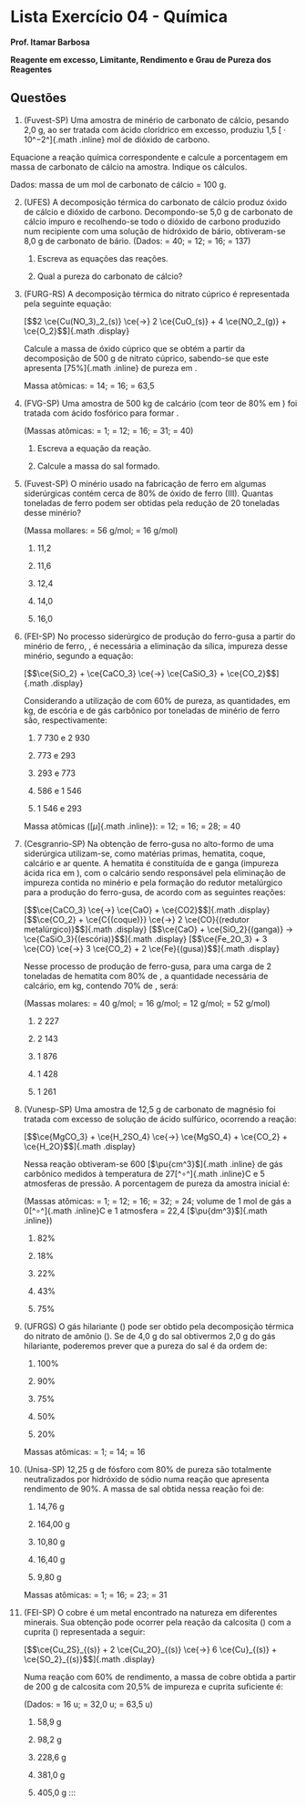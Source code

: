 # Lista Exercício 04 - Química

**Prof. Itamar Barbosa**

**Reagente em excesso, Limitante, Rendimento e Grau de Pureza dos
Reagentes**

## Questões

1.  (Fuvest-SP) Uma amostra de minério de carbonato de cálcio, pesando 2,0 g, ao ser tratada com ácido clorídrico em excesso, produziu 1,5 [ ⋅ 10^−2^]{.math .inline} mol de dióxido de carbono.
 
Equacione a reação química correspondente e calcule a porcentagem em massa de carbonato de cálcio na amostra. Indique os cálculos. 

Dados: massa de um mol de carbonato de cálcio = 100 g.

2.  (UFES) A decomposição térmica do carbonato de cálcio produz óxido de
    cálcio e dióxido de carbono. Decompondo-se 5,0 g de carbonato de
    cálcio impuro e recolhendo-se todo o dióxido de carbono produzido
    num recipiente com uma solução de hidróxido de bário, obtiveram-se
    8,0 g de carbonato de bário. (Dados: = 40; = 12; = 16; = 137)

    1.  Escreva as equações das reações.

    2.  Qual a pureza do carbonato de cálcio?

3.  (FURG-RS) A decomposição térmica do nitrato cúprico é representada
    pela seguinte equação:

    [\$\$2 \\ce{Cu(NO_3)\_2\_(s)} \\ce{-\>} 2 \\ce{CuO\_(s)} + 4
    \\ce{NO_2\_(g)} + \\ce{O_2}\$\$]{.math .display}

    Calcule a massa de óxido cúprico que se obtém a partir da
    decomposição de 500 g de nitrato cúprico, sabendo-se que este
    apresenta [75%]{.math .inline} de pureza em .

    Massa atômicas: = 14; = 16; = 63,5

4.  (FVG-SP) Uma amostra de 500 kg de calcário (com teor de 80% em ) foi
    tratada com ácido fosfórico para formar .

    (Massas atômicas: = 1; = 12; = 16; = 31; = 40)

    1.  Escreva a equação da reação.

    2.  Calcule a massa do sal formado.

5.  (Fuvest-SP) O minério usado na fabricação de ferro em algumas
    siderúrgicas contém cerca de 80% de óxido de ferro (III). Quantas
    toneladas de ferro podem ser obtidas pela redução de 20 toneladas
    desse minério?

    (Massa mollares: = 56 g/mol; = 16 g/mol)

    1.  11,2

    2.  11,6

    3.  12,4

    4.  14,0

    5.  16,0

6.  (FEI-SP) No processo siderúrgico de produção do ferro-gusa a partir
    do minério de ferro, , é necessária a eliminação da sílica, impureza
    desse minério, segundo a equação:

    [\$\$\\ce{SiO_2} + \\ce{CaCO_3} \\ce{-\>} \\ce{CaSiO_3} +
    \\ce{CO_2}\$\$]{.math .display}

    Considerando a utilização de com 60% de pureza, as quantidades, em
    kg, de escória e de gás carbônico por toneladas de minério de ferro
    são, respectivamente:

    1.  7 730 e 2 930

    2.  773 e 293

    3.  293 e 773

    4.  586 e 1 546

    5.  1 546 e 293

    Massa atômicas ([*μ*]{.math .inline}): = 12; = 16; = 28; = 40

7.  (Cesgranrio-SP) Na obtenção de ferro-gusa no alto-formo de uma
    siderúrgica utilizam-se, como matérias primas, hematita, coque,
    calcário e ar quente. A hematita é constituída de e ganga (impureza
    ácida rica em ), com o calcário sendo responsável pela eliminação de
    impureza contida no minério e pela formação do redutor metalúrgico
    para a produção do ferro-gusa, de acordo com as seguintes reações:

    [\$\$\\ce{CaCO_3} \\ce{-\>} \\ce{CaO} + \\ce{CO2}\$\$]{.math
    .display} [\$\$\\ce{CO_2} + \\ce{C{(coque)}} \\ce{-\>} 2
    \\ce{CO}{(redutor metalúrgico)}\$\$]{.math .display}
    [\$\$\\ce{CaO} + \\ce{SiO_2}{(ganga)} -\>
    \\ce{CaSiO_3}{(escória)}\$\$]{.math .display} [\$\$\\ce{Fe_2O_3} + 3
    \\ce{CO} \\ce{-\>} 3 \\ce{CO_2} + 2 \\ce{Fe}{(gusa)}\$\$]{.math
    .display}

    Nesse processo de produção de ferro-gusa, para uma carga de 2
    toneladas de hematita com 80% de , a quantidade necessária de
    calcário, em kg, contendo 70% de , será:

    (Massas molares: = 40 g/mol; = 16 g/mol; = 12 g/mol; = 52 g/mol)

    1.  2 227

    2.  2 143

    3.  1 876

    4.  1 428

    5.  1 261

8.  (Vunesp-SP) Uma amostra de 12,5 g de carbonato de magnésio foi
    tratada com excesso de solução de ácido sulfúrico, ocorrendo a
    reação:

    [\$\$\\ce{MgCO_3} + \\ce{H_2SO_4} \\ce{-\>} \\ce{MgSO_4} +
    \\ce{CO_2} + \\ce{H_2O}\$\$]{.math .display}

    Nessa reação obtiveram-se 600 [\$\\pu{cm\^3}\$]{.math .inline} de
    gás carbônico medidos à temperatura de 27[^∘^]{.math .inline}C e 5
    atmosferas de pressão. A porcentagem de pureza da amostra inicial é:

    (Massas atômicas: = 1; = 12; = 16; = 32; = 24; volume de 1 mol de
    gás a 0[^∘^]{.math .inline}C e 1 atmosfera = 22,4
    [\$\\pu{dm\^3}\$]{.math .inline})

    1.  82%

    2.  18%

    3.  22%

    4.  43%

    5.  75%

9.  (UFRGS) O gás hilariante () pode ser obtido pela decomposição
    térmica do nitrato de amônio (). Se de 4,0 g do sal obtivermos 2,0 g
    do gás hilariante, poderemos prever que a pureza do sal é da ordem
    de:

    1.  100%

    2.  90%

    3.  75%

    4.  50%

    5.  20%

    Massas atômicas: = 1; = 14; = 16

10. (Unisa-SP) 12,25 g de fósforo com 80% de pureza são totalmente
    neutralizados por hidróxido de sódio numa reação que apresenta
    rendimento de 90%. A massa de sal obtida nessa reação foi de:

    1.  14,76 g

    2.  164,00 g

    3.  10,80 g

    4.  16,40 g

    5.  9,80 g

    Massas atômicas: = 1; = 16; = 23; = 31

11. (FEI-SP) O cobre é um metal encontrado na natureza em diferentes
    minerais. Sua obtenção pode ocorrer pela reação da calcosita () com
    a cuprita () representada a seguir:

    [\$\$\\ce{Cu_2S}\_{(s)} + 2 \\ce{Cu_2O}\_{(s)} \\ce{-\>} 6
    \\ce{Cu}\_{(s)} + \\ce{SO_2}\_{(s)}\$\$]{.math .display}

    Numa reação com 60% de rendimento, a massa de cobre obtida a partir
    de 200 g de calcosita com 20,5% de impureza e cuprita suficiente é:

    (Dados: = 16 u; = 32,0 u; = 63,5 u)

    1.  58,9 g

    2.  98,2 g

    3.  228,6 g

    4.  381,0 g

    5.  405,0 g
:::

